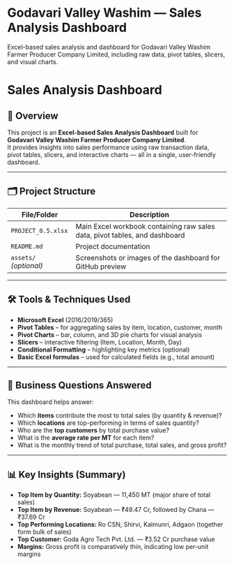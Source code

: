 # Godavari Valley Washim — Sales Analysis Dashboard
Excel-based sales analysis and dashboard for Godavari Valley Washim Farmer Producer Company Limited, including raw data, pivot tables, slicers, and visual charts.

# Sales Analysis Dashboard

## 📌 Overview
This project is an **Excel-based Sales Analysis Dashboard** built for  
**Godavari Valley Washim Farmer Producer Company Limited**.  
It provides insights into sales performance using raw transaction data,  
pivot tables, slicers, and interactive charts — all in a single, user-friendly dashboard.

---

## 🗂 Project Structure
| File/Folder | Description |
|-------------|-------------|
| `PROJECT_0.5.xlsx` | Main Excel workbook containing raw sales data, pivot tables, and dashboard |
| `README.md` | Project documentation |
| `assets/` *(optional)* | Screenshots or images of the dashboard for GitHub preview |

---

## 🛠 Tools & Techniques Used
- **Microsoft Excel** (2016/2019/365)  
- **Pivot Tables** – for aggregating sales by item, location, customer, month  
- **Pivot Charts** – bar, column, and 3D pie charts for visual analysis  
- **Slicers** – interactive filtering (Item, Location, Month, Day)  
- **Conditional Formatting** – highlighting key metrics (optional)  
- **Basic Excel formulas** – used for calculated fields (e.g., total amount)

---

## 🎯 Business Questions Answered
This dashboard helps answer:
- Which **items** contribute the most to total sales (by quantity & revenue)?
- Which **locations** are top-performing in terms of sales quantity?
- Who are the **top customers** by total purchase value?
- What is the **average rate per MT** for each item?
- What is the monthly trend of total purchase, total sales, and gross profit?

---

## 📊 Key Insights (Summary)
- **Top Item by Quantity:** Soyabean — 11,450 MT (major share of total sales)
- **Top Item by Revenue:** Soyabean — ₹49.47 Cr, followed by Chana — ₹37.69 Cr
- **Top Performing Locations:** Ro CSN, Shirvi, Kalmunri, Adgaon (together form bulk of sales)
- **Top Customer:** Goda Agro Tech Pvt. Ltd. — ₹3.52 Cr purchase value
- **Margins:** Gross profit is comparatively thin, indicating low per-unit margins
